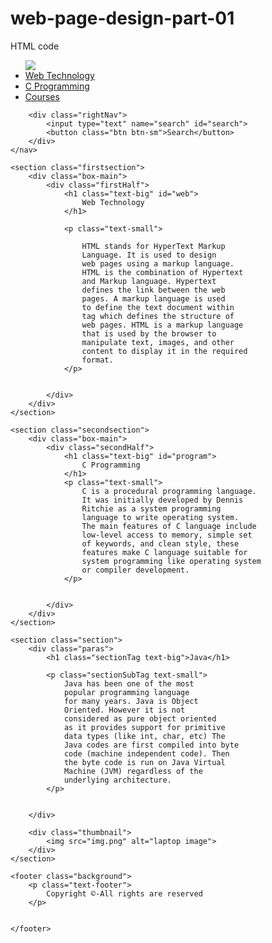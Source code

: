 # web-page-design-part-01
HTML code
<html>
 
<head>
    <title>
        Simple web Development Template
    </title>
</head>
 
<body>
    <nav class="navbar background">
        <ul class="nav-list">
            <div class="logo">
                <img src="logo.png">
            </div>
            <li><a href="#web">Web Technology</a></li>
            <li><a href="#program">C Programming</a></li>
            <li><a href="#course">Courses</a></li>
        </ul>
 
        <div class="rightNav">
            <input type="text" name="search" id="search">
            <button class="btn btn-sm">Search</button>
        </div>
    </nav>
 
    <section class="firstsection">
        <div class="box-main">
            <div class="firstHalf">
                <h1 class="text-big" id="web">
                    Web Technology
                </h1>
                 
                <p class="text-small">
                
                    HTML stands for HyperText Markup
                    Language. It is used to design
                    web pages using a markup language.
                    HTML is the combination of Hypertext
                    and Markup language. Hypertext
                    defines the link between the web
                    pages. A markup language is used
                    to define the text document within
                    tag which defines the structure of
                    web pages. HTML is a markup language
                    that is used by the browser to
                    manipulate text, images, and other
                    content to display it in the required
                    format.
                </p>
 
 
            </div>
        </div>
    </section>
 
    <section class="secondsection">
        <div class="box-main">
            <div class="secondHalf">
                <h1 class="text-big" id="program">
                    C Programming
                </h1>
                <p class="text-small">
                    C is a procedural programming language.
                    It was initially developed by Dennis
                    Ritchie as a system programming
                    language to write operating system.
                    The main features of C language include
                    low-level access to memory, simple set
                    of keywords, and clean style, these
                    features make C language suitable for
                    system programming like operating system
                    or compiler development.
                </p>
 
 
            </div>
        </div>
    </section>
 
    <section class="section">
        <div class="paras">
            <h1 class="sectionTag text-big">Java</h1>
 
            <p class="sectionSubTag text-small">
                Java has been one of the most
                popular programming language
                for many years. Java is Object
                Oriented. However it is not
                considered as pure object oriented
                as it provides support for primitive
                data types (like int, char, etc) The
                Java codes are first compiled into byte
                code (machine independent code). Then
                the byte code is run on Java Virtual
                Machine (JVM) regardless of the
                underlying architecture.
            </p>
 
 
        </div>
 
        <div class="thumbnail">
            <img src="img.png" alt="laptop image">
        </div>
    </section>
 
    <footer class="background">
        <p class="text-footer">
            Copyright ©-All rights are reserved
        </p>
 
 
    </footer>
</body>
 
</html>
